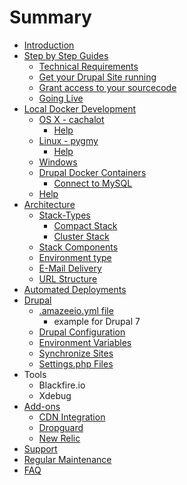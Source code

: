 # Summary

* [Introduction](README.md)
* [Step by Step Guides](step_by_step_guides/step_by_step_guides.md)
    * [Technical Requirements](step_by_step_guides/technical_requirements.md)
    * [Get your Drupal Site running](step_by_step_guides/get_your_drupal_site_running_on_amazeeio.md)
    * [Grant access to your sourcecode](step_by_step_guides/grant_amazeeio_access_to_sourcecode.md)
    * [Going Live](step_by_step_guides/golive_on_amazeeio.md)
* [Local Docker Development](local_docker_development/local_docker_development.md)
    * [OS X - cachalot](local_docker_development/os_x_cachalot.md)
        * [Help](local_docker_development/os_x_cachalot/help.md)
    * [Linux - pygmy](local_docker_development/linux_pygmy.md)
        * [Help](local_docker_development/pygmy/help.md)
    * [Windows](local_docker_development/windows.md)
    * [Drupal Docker Containers](local_docker_development/drupal_site_containers.md)
        * [Connect to MySQL](local_docker_development/connect_to_mysql_from_external.md)
    * [Help](local_docker_development/help.md)
* [Architecture](architecture/architecture.md)
    * [Stack-Types](architecture/stack-types.md)
        * [Compact Stack](architecture/stack-types/compact.md)
        * [Cluster Stack](architecture/stack-types/cluster.md)
    * [Stack Components](architecture/components.md)
    * [Environment type](environment_type.md)
    * [E-Mail Delivery](architecture/e-mail_delivery.md)
    * [URL Structure](architecture/url-structure.md)
* [Automated Deployments](automated_deployments.md)
* [Drupal](drupal/drupal.md)
    * [.amazeeio.yml file](drupal/amazeeioyml_file.md)
        * example for Drupal 7
    * [Drupal Configuration](drupal/settingsphpfiles.md)
    * [Environment Variables](drupal/environment_variables.md)
    * [Synchronize Sites](drupal/synchronize_sites.md)
    * [Settings.php Files](drupal/settingsphpfiles.md)
* Tools
    * Blackfire.io
    * Xdebug
* [Add-ons](add-on/add-on.md)
    * [CDN Integration](add-on/cdn_integration.md)
    * [Dropguard](add-on/dropguard.md)
    * [New Relic](add-on/newrelic.md)
* [Support](support.md)
* [Regular Maintenance](regular_maintenance.md)
* [FAQ](faq.md)

